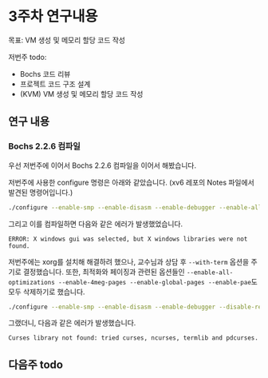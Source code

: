 # 3주차 연구내용

목표: VM 생성 및 메모리 할당 코드 작성

저번주 todo:

- Bochs 코드 리뷰
- 프로젝트 코드 구조 설계
- (KVM) VM 생성 및 메모리 할당 코드 작성

## 연구 내용

### Bochs 2.2.6 컴파일

우선 저번주에 이어서 Bochs 2.2.6 컴파일을 이어서 해봤습니다.

저번주에 사용한 configure 명령은 아래와 같았습니다. (xv6 레포의 Notes 파일에서 발견된 명령어입니다.)

```bash
./configure --enable-smp --enable-disasm --enable-debugger --enable-all-optimizations --enable-4meg-pages --enable-global-pages --enable-pae --disable-reset-on-triple-fault
```

그리고 이를 컴파일하면 다음와 같은 에러가 발생했었습니다.

```
ERROR: X windows gui was selected, but X windows libraries were not found.
```

저번주에는 xorg를 설치해 해결하려 했으나, 교수님과 상담 후 `--with-term` 옵션을 주기로 결정했습니다. 또한, 최적화와 페이징과 관련된 옵션들인 `--enable-all-optimizations --enable-4meg-pages --enable-global-pages --enable-pae`도 모두 삭제하기로 했습니다.

```bash
./configure --enable-smp --enable-disasm --enable-debugger --disable-reset-on-triple-fault --with-term
```

그랬더니, 다음과 같은 에러가 발생했습니다.

```
Curses library not found: tried curses, ncurses, termlib and pdcurses.
```

## 다음주 todo
